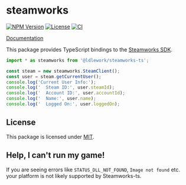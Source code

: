 # steamworks
[![NPM Version](https://img.shields.io/npm/v/%40ldlework%2Fsteamworks-ts?label=NPM)](https://www.npmjs.com/package/@ldlework/steamworks-ts)
[![License](https://img.shields.io/github/license/dustinlacewell/steamworks-ts?label=License)](LICENSE)
[![CI](https://github.com/dustinlacewell/steamworks-ts/actions/workflows/CI.yml/badge.svg)](https://github.com/dustinlacewell/steamworks-ts/actions/workflows/CI.yml)

[Documentation](https://steamworks.ldlework.com)


This package provides TypeScript bindings to the [Steamworks SDK](https://partner.steamgames.com/doc/sdk).

```ts
import * as steamworks from '@ldlework/steamworks-ts';

const steam = new steamworks.SteamClient();
const user = steam.getCurrentUser();
console.log('Current User Info:');
console.log('  Steam ID:', user.steamId);
console.log('  Account ID:', user.accountId);
console.log('  Name:', user.name);
console.log('  Logged On:', user.loggedOn);
```

## License
This package is licensed under  [MIT](./LICENSE-MIT).

## Help, I can't run my game!
If you are seeing errors like `STATUS_DLL_NOT_FOUND`, `Image not found` etc. your platform is not likely supported by Steamworks-ts.